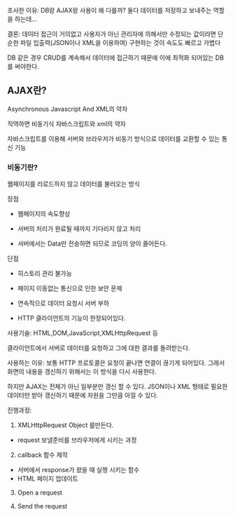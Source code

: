 조사한 이유:
DB랑 AJAX랑 사용이 왜 다를까? 둘다 데이터를 저장하고 보내주는 역할을 하는데...

결론: 
데이터 접근이 거의없고 사용자가 아닌 관리자에 의해서만 수정되는 값이라면 단순한 파일 입출력(JSON이나 XML을 이용하여) 구현하는 것이 속도도 빠르고 가볍다

DB 같은 경우 CRUD를 계속해서 데이터에 접근하기 때문에 이에 최적화 되어있는 DB를 써야한다.

AJAX란?
---

Asynchronous Javascript And XML의 약자

직역하면 비동기식 자바스크립트와 xml의 약자

자바스크립트를 이용해 서버와 브라우저가 비동기 방식으로 데이터를 교환할 수 있는 통신 기능

<h3>비동기란?</h3>
웹페이지를 리로드하지 않고 데이터를 불러오는 방식

장점
- 웹페이지의 속도향상

- 서버의 처리가 완료될 때까지 기다리지 않고 처리

- 서버에서는 Data만 전송하면 되므로 코딩의 양이 줄어든다.

단점

- 히스토리 관리 불가능

- 페이지 이동없는 통신으로 인한 보안 문제

- 연속적으로 데이터 요청시 서버 부하

- HTTP 클라이언트의 기능이 한정되어있다.


사용기술: HTML,DOM,JavaScript,XMLHttpRequest 등

클라이언트에서 서버로 데이터를 요청하고 그에 대한 결과를 돌려받는다.

사용하는 이유: 보통 HTTP 프로토콜은 요청이 끝나면 연결이 끊기게 되어있다. 그래서 화면의 내용을 갱신하기 위해서는 이 방식을 다시 사용한다.

하지만 AJAX는 전체가 아닌 일부분만 갱신 할 수 있다. JSON이나 XML 형태로 필요한 데이터만 받아 갱신하기 때문에 자원을 그만큼 아낄 수 있다.

진행과정:

1. XMLHttpRequest Object 를만든다.
- request 보낼준비를 브라우저에게 시키는 과정

2. callback 함수 제작
- 서버에서 response가 왔을 때 실행 시키는 함수
- HTML 페이지 업데이트

3. Open a request

4. Send the request

